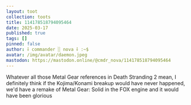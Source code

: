 ```yaml
---
layout: toot
collection: toots
title: 114178518794095464
date: 2025-03-17
published: true
tags: []
pinned: false
author: ⸸ commander ░ nova ⸸ :~$
avatar: /img/avatar/daemon.jpeg
mastodon: https://mastodon.online/@cmdr_nova/114178518794095464
---
```


Whatever all those Metal Gear references in Death Stranding 2 mean, I definitely think if the Kojima/Konami breakup would have never happened, we'd have a remake of Metal Gear: Solid in the FOX engine and it would have been glorious

